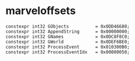 # marveloffsets

	constexpr int32 GObjects          = 0x0DD46680;
	constexpr int32 AppendString      = 0x00000000;
	constexpr int32 GNames            = 0x0DC8F8C0;
	constexpr int32 GWorld            = 0x0DEF6BE0;
	constexpr int32 ProcessEvent      = 0x010300B0;
	constexpr int32 ProcessEventIdx   = 0x00000050;
